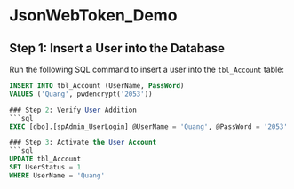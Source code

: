 # JsonWebToken_Demo

## Step 1: Insert a User into the Database

Run the following SQL command to insert a user into the `tbl_Account` table:

```sql
INSERT INTO tbl_Account (UserName, PassWord)
VALUES ('Quang', pwdencrypt('2053'))

### Step 2: Verify User Addition
```sql
EXEC [dbo].[spAdmin_UserLogin] @UserName = 'Quang', @PassWord = '2053'

### Step 3: Activate the User Account
```sql
UPDATE tbl_Account
SET UserStatus = 1
WHERE UserName = 'Quang'


